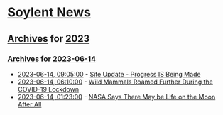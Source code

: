 # [Soylent News](../../../README.md)

## [Archives](../../index.md) for [2023](../index.md)

### [Archives](../../index.md) for [2023-06-14](index.md)

* [2023-06-14, 09:05:00](https://soylentnews.org/meta/article.pl?sid=23/06/14/090216&from=rss) - [Site Update - Progress IS Being Made](https://soylentnews.org/meta/article.pl?sid=23/06/14/090216&from=rss)
* [2023-06-14, 06:10:00](https://soylentnews.org/article.pl?sid=23/06/13/041254&from=rss) - [Wild Mammals Roamed Further During the COVID-19 Lockdown](https://soylentnews.org/article.pl?sid=23/06/13/041254&from=rss)
* [2023-06-14, 01:23:00](https://soylentnews.org/article.pl?sid=23/06/13/0355206&from=rss) - [NASA Says There May be Life on the Moon After All](https://soylentnews.org/article.pl?sid=23/06/13/0355206&from=rss)
